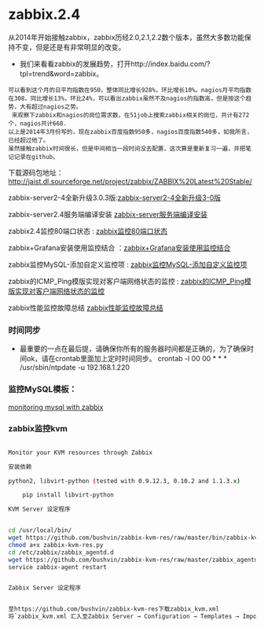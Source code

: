 # zabbix.2.4

从2014年开始接触zabbix，zabbix历经2.0,2.1,2.2数个版本，虽然大多数功能保持不变，但是还是有非常明显的改变。

* 我们来看看zabbix的发展趋势，打开http://index.baidu.com/?tpl=trend&word=zabbix。
``` 
可以看到这个月的日平均指数在950，整体同比增长928%，环比增长10%。nagios月平均指数在308，同比增长13%，环比24%，可以看出zabbix虽然不及nagios的指数高，但是按这个趋势，大有超过nagios之势。
 来观察下zabbix和nagios的岗位需求数，在51job上搜索zabbix相关的岗位，共计有272个，nagios共计668.
以上是2014年3月份写的，现在zabbix百度指数950多，nagios百度指数540多，如我所言，已经超过他了。
虽然接触zabbix时间很长，但是中间相当一段时间没去配置，这次算是重新复习一遍，并把笔记记录在github。
```

下载源码包地址：http://jaist.dl.sourceforge.net/project/zabbix/ZABBIX%20Latest%20Stable/

zabbix-server2-4全新升级3.0.3版:[zabbix-server2-4全新升级3-0版](http://blog.yangcvo.me/2016/06/18/%E6%80%A7%E8%83%BD%E7%9B%91%E6%8E%A7/Zabbix/zabbix-server2-4%E5%85%A8%E6%96%B0%E5%8D%87%E7%BA%A73-0%E7%89%88%E6%9C%AC/)

zabbix-server2.4服务端编译安装 [zabbix-server服务端编译安装](http://blog.yangcvo.me/2014/10/03/%E6%80%A7%E8%83%BD%E7%9B%91%E6%8E%A7/Zabbix/zabbix2.4%E6%9C%8D%E5%8A%A1%E7%AB%AFyum-rpm%E5%BF%AB%E9%80%9F%E5%AE%89%E8%A3%85%E9%83%A8%E7%BD%B2/)

zabbix2.4监控80端口状态 : [zabbix监控80端口状态](http://blog.yangcvo.me/2014/10/06/%E6%80%A7%E8%83%BD%E7%9B%91%E6%8E%A7/Zabbix/zabbix%E7%9B%91%E6%8E%A780%E7%AB%AF%E5%8F%A3%E7%8A%B6%E6%80%81/)

zabbix+Grafana安装使用监控结合 ：[zabbix+Grafana安装使用监控结合](http://blog.yangcvo.me/2016/06/17/%E6%80%A7%E8%83%BD%E7%9B%91%E6%8E%A7/Zabbix/zabbix-Grafana%E5%AE%89%E8%A3%85%E4%BD%BF%E7%94%A8%E7%BB%93%E5%90%88/)

zabbix监控MySQL-添加自定义监控项 : [zabbix监控MySQL-添加自定义监控项](http://blog.yangcvo.me/2014/09/29/%E6%80%A7%E8%83%BD%E7%9B%91%E6%8E%A7/Zabbix/zabbix%E7%9B%91%E6%8E%A7MySQL-%E6%B7%BB%E5%8A%A0%E8%87%AA%E5%AE%9A%E4%B9%89%E7%9B%91%E6%8E%A7%E9%A1%B9/)

zabbix的ICMP_Ping模版实现对客户端网络状态的监控 : [zabbix的ICMP_Ping模版实现对客户端网络状态的监控](http://blog.yangcvo.me/2014/10/01/%E6%80%A7%E8%83%BD%E7%9B%91%E6%8E%A7/Zabbix/zabbix%E7%9A%84ICMP-Ping%E6%A8%A1%E7%89%88%E5%AE%9E%E7%8E%B0%E5%AF%B9%E5%AE%A2%E6%88%B7%E7%AB%AF%E7%BD%91%E7%BB%9C%E7%8A%B6%E6%80%81%E7%9A%84%E7%9B%91%E6%8E%A7/)


zabbix性能监控故障总结 [zabbix性能监控故障总结](http://blog.yangcvo.me/2014/10/04/%E6%80%A7%E8%83%BD%E7%9B%91%E6%8E%A7/Zabbix/zabbix-%E6%95%85%E9%9A%9C%E6%80%BB%E7%BB%93/)



### 时间同步

* 最重要的一点在最后提，请确保你所有的服务器时间都是正确的，为了确保时间ok，请在crontab里面加上定时时间同步。
crontab -l
00 00  * * *    /usr/sbin/ntpdate -u 192.168.1.220




### 监控MySQL模板：

[monitoring mysql with zabbix](github上面下载)


### zabbix监控kvm


```bash

Monitor your KVM resources through Zabbix

安装依赖

python2, libvirt-python (tested with 0.9.12.3, 0.10.2 and 1.1.3.x)

    pip install libvirt-python 

KVM Server 设定程序


cd /usr/local/bin/
wget https://github.com/bushvin/zabbix-kvm-res/raw/master/bin/zabbix-kvm-res.py
chmod a+x zabbix-kvm-res.py
cd /etc/zabbix/zabbix_agentd.d
wget https://github.com/bushvin/zabbix-kvm-res/raw/master/zabbix_agentd.conf/UserParameters
service zabbix-agent restart


Zabbix Server 设定程序


至https://github.com/bushvin/zabbix-kvm-res下载zabbix_kvm.xml
将`zabbix_kvm.xml 汇入至Zabbix Server → Configuration → Templates → Import`
```
